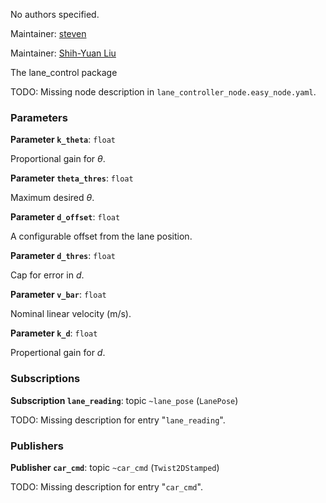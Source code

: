 <div id='lane_control-autogenerated' markdown='1'>


<!-- do not edit this file, autogenerated -->

No authors specified.

Maintainer: [steven](mailto:steven@todo.todo)

Maintainer: [Shih-Yuan Liu](mailto:syliu@mit.edu)

The lane_control package



</div>

<!-- file start -->

<div id='lane_control-lane_controller_node-autogenerated' markdown='1'>


<!-- do not edit this file, autogenerated -->

TODO: Missing node description in `lane_controller_node.easy_node.yaml`.

### Parameters 

**Parameter `k_theta`**: `float`

Proportional gain for $\theta$.

**Parameter `theta_thres`**: `float`

Maximum desired $\theta$.

**Parameter `d_offset`**: `float`

A configurable offset from the lane position.

**Parameter `d_thres`**: `float`

Cap for error in $d$.

**Parameter `v_bar`**: `float`

Nominal linear velocity (m/s).

**Parameter `k_d`**: `float`

Propertional gain for $d$.

### Subscriptions 

**Subscription `lane_reading`**: topic `~lane_pose` (`LanePose`)

TODO: Missing description for entry "`lane_reading`".

### Publishers 

**Publisher `car_cmd`**: topic `~car_cmd` (`Twist2DStamped`)

TODO: Missing description for entry "`car_cmd`".



</div>